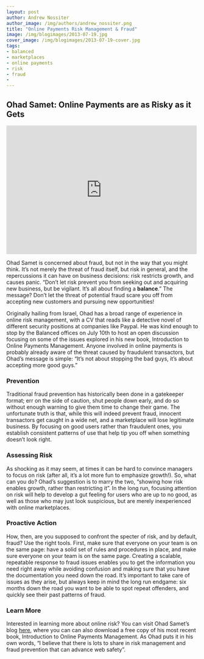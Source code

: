 ```yaml
---
layout: post
author: Andrew Nossiter
author_image: /img/authors/andrew_nossiter.png
title: "Online Payments Risk Management & Fraud"
image: /img/blogimages/2013-07-19.jpg
cover_image: /img/blogimages/2013-07-19-cover.jpg
tags:
- balanced
- marketplaces
- online payments
- risk
- fraud
- 
---
```


## Ohad Samet: Online Payments are as Risky as it Gets

<iframe src="http://www.youtube.com/embed/4beSSaHMsuA" width="500" height="338" frameborder="0">
</iframe>

Ohad Samet is concerned about fraud, but not in the way that you might think.  It’s not merely the threat of fraud itself, but risk in general, and the repercussions it can have on business decisions: risk restricts growth, and causes panic.  “Don’t let risk prevent you from seeking out and acquiring new business, but be vigilant.  It’s all about finding a __balance__.”  The message?  Don’t let the threat of potential fraud scare you off from accepting new customers and pursuing new opportunities!   
    
Originally hailing from Israel, Ohad has a broad range of experience in online risk management, with a CV that reads like a detective novel of different security positions at companies like Paypal.  He was kind enough to stop by the Balanced offices on July 10th to host an open discussion focusing on some of the issues explored in his new book, Introduction to Online Payments Management.  Anyone involved in online payments is probably already aware of the threat caused by fraudulent transactors, but Ohad’s message is simple: “It’s not about stopping the bad guys, it’s about accepting more good guys.”  

### Prevention

Traditional fraud prevention has historically been done in a gatekeeper format; err on the side of caution, shut people down early, and do so without enough warning to give them time to change their game.  The unfortunate truth is that, while this will indeed prevent fraud, innocent transactors get caught in a wide net, and a marketplace will lose legitimate business.  By focusing on good users rather than fraudulent ones, you establish consistent patterns of use that help tip you off when something doesn’t look right.

### Assessing Risk

As shocking as it may seem, at times it can be hard to convince managers to focus on risk (after all, it’s a lot more fun to emphasize growth!). So, what can you do?  Ohad’s suggestion is to marry the two, “showing how risk enables growth, rather than restricting it”.  In the long run, focusing attention on risk will help to develop a gut feeling for users who are up to no good, as well as those who may just look suspicious, but are merely inexperienced with online marketplaces.

### Proactive Action

How, then, are you supposed to confront the specter of risk, and by default, fraud?  Use the right tools.  First, make sure that everyone on your team is on the same page: have a solid set of rules and procedures in place, and make sure everyone on your team is on the same page.  Creating a scalable, repeatable response to fraud issues enables you to get the information you need right away while avoiding confusion and making sure that you have the documentation you need down the road.  It’s important to take care of issues as they arise, but always keep in mind the long run endgame: six months down the road you want to be able to spot repeat offenders, and quickly see their past patterns of fraud.  

### Learn More

Interested in learning more about online risk?  You can visit Ohad Samet’s blog [here](http://www.ohadsamet.com/introduction-to-online-payments-risk-management-an-oreilly-ebook/), where you can can also download a free copy of his most recent book, Introduction to Online Payments Management.  As Ohad puts it in his own words, “I believe that there is lots to share in risk management and fraud prevention that can advance web safety”.
